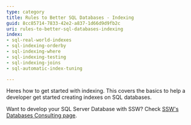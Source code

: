 ```yaml
---
type: category
title: Rules to Better SQL Databases - Indexing
guid: 8cc85714-7833-42e2-a837-1d66d9d9fb2c
uri: rules-to-better-sql-databases-indexing
index:
- sql-real-world-indexes
- sql-indexing-orderby
- sql-indexing-where
- sql-indexing-testing
- sql-indexing-joins
- sql-automatic-index-tuning

---
```

Heres how to get started with indexing. This covers the basics to help a developer get started creating indexes on SQL databases.

Want to develop your SQL Server Database with SSW? Check [SSW's Databases Consulting page](https://www.ssw.com.au/consulting/database-development).
